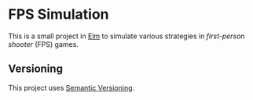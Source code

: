 # FPS Simulation

This is a small project in [Elm](https://elm-lang.org) to simulate various
strategies in _first-person shooter_ (FPS) games.

## Versioning
This project uses [Semantic Versioning](https://semver.org/spec/v2.0.0.html).

